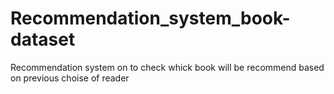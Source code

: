 # Recommendation_system_book-dataset
Recommendation system on to check whick book will be recommend based on previous choise of reader
